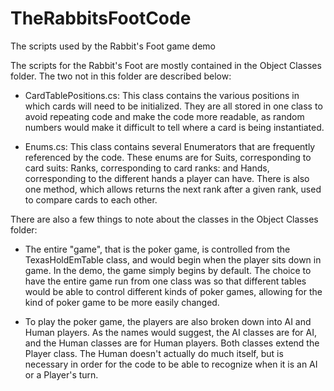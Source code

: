 # TheRabbitsFootCode
The scripts used by the Rabbit's Foot game demo

The scripts for the Rabbit's Foot are mostly contained in the Object Classes folder. The two not in this folder are described below:

- CardTablePositions.cs: This class contains the various positions in which cards will need to be initialized. They are all stored in one class to avoid repeating code and make the code more readable, as random numbers would make it difficult to tell where a card is being instantiated.
  
- Enums.cs: This class contains several Enumerators that are frequently referenced by the code. These enums are for Suits, corresponding to card suits: Ranks, corresponding to card ranks: and Hands, corresponding to the different hands a player can have. There is also one method, which allows returns the next rank after a given rank, used to compare cards to each other.

There are also a few things to note about the classes in the Object Classes folder:

- The entire "game", that is the poker game, is controlled from the TexasHoldEmTable class, and would begin when the player sits down in game. In the demo, the game simply begins by default. The choice to have the entire game run from one class was so that different tables would be able to control different kinds of poker games, allowing for the kind of poker game to be more easily changed.

- To play the poker game, the players are also broken down into AI and Human players. As the names would suggest, the AI classes are for AI, and the Human classes are for Human players. Both classes extend the Player class. The Human doesn't actually do much itself, but is necessary in order for the code to be able to recognize when it is an AI or a Player's turn.
